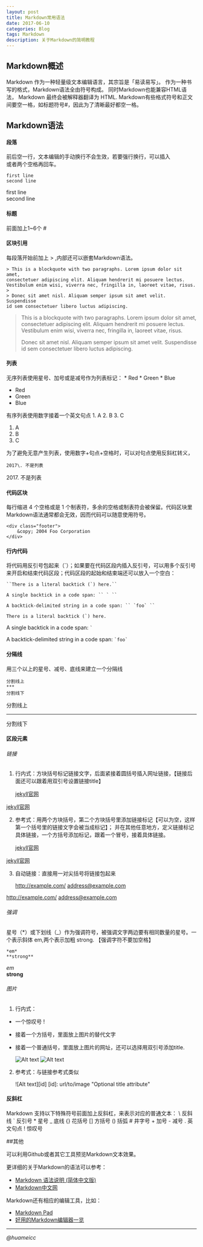 ```yaml
---
layout: post
title: Markdown常用语法
date: 2017-06-10
categories: Blog
tags: Markdown
description: 关于Markdown的简明教程
---
```

## Markdown概述

Markdown 作为一种轻量级文本编辑语言，其宗旨是「易读易写」。
作为一种书写的格式，Markdown语法全由符号构成。
同时Markdown也能兼容HTML语法， Markdown 最终会被解释器翻译为 HTML. 
Markdown有些格式符号和正文间要空一格，如标题符号#，因此为了清晰最好都空一格。

## Markdown语法

#### 段落

前后空一行，文本编辑的手动换行不会生效，若要强行换行，可以插入 <br/> 或者两个空格再回车。

	first line  
	second line

first line  
second line

#### 标题

前面加上1~6个 #

#### 区块引用

每段落开始前加上 > ,内部还可以嵌套Markdown语法。

	> This is a blockquote with two paragraphs. Lorem ipsum dolor sit amet,
	consectetuer adipiscing elit. Aliquam hendrerit mi posuere lectus.
	Vestibulum enim wisi, viverra nec, fringilla in, laoreet vitae, risus.
	>
	> Donec sit amet nisl. Aliquam semper ipsum sit amet velit. Suspendisse
	id sem consectetuer libero luctus adipiscing.

> This is a blockquote with two paragraphs. Lorem ipsum dolor sit amet,
consectetuer adipiscing elit. Aliquam hendrerit mi posuere lectus.
Vestibulum enim wisi, viverra nec, fringilla in, laoreet vitae, risus.
>
> Donec sit amet nisl. Aliquam semper ipsum sit amet velit. Suspendisse
id sem consectetuer libero luctus adipiscing.

#### 列表

无序列表使用星号、加号或是减号作为列表标记：
	*   Red
	*   Green
	*   Blue
	
*   Red
*   Green
*   Blue

有序列表使用数字接着一个英文句点
	1. A
	2. B
	3. C

1. A
2. B
3. C

为了避免无意产生列表，使用数字+句点+空格时，可以对句点使用反斜杠转义，

	2017\. 不是列表

2017\. 不是列表

#### 代码区块

每行缩进 4 个空格或是 1 个制表符，多余的空格或制表符会被保留。代码区块里Markdown语法通常都会无效，因而代码可以随意使用符号。

	<div class="footer">
		&copy; 2004 Foo Corporation
    </div>
	
#### 行内代码

将代码用反引号包起来（`）；如果要在代码区段内插入反引号，可以用多个反引号来开启和结束代码区段；代码区段的起始和结束端还可以放入一个空白：

	``There is a literal backtick (`) here.``

	A single backtick in a code span: `` ` ``

	A backtick-delimited string in a code span: `` `foo` ``

``There is a literal backtick (`) here.``

A single backtick in a code span: `` ` ``

A backtick-delimited string in a code span: `` `foo` ``

#### 分隔线

用三个以上的星号、减号、底线来建立一个分隔线

	分割线上
	***
	分割线下

分割线上
***
分割线下

#### 区段元素

###### 链接

1. 行内式：方块括号标记链接文字，后面紧接着圆括号插入网址链接，【链接后面还可以跟着用双引号设置链接title】

	[jekyll官网](http://jekyllrb.com/)

[jekyll官网](http://jekyllrb.com/)

2. 参考式：用两个方块括号，第二个方块括号里添加链接标记【可以为空，这样第一个括号里的链接文字会被当成标记】；
并在其他任意地方，定义链接标记具体链接，一个方括号添加标记，跟着一个冒号，接着具体链接。

	[jekyll官网][link00]
	
	[link00]: http://jekyllrb.com/

[jekyll官网][link00]

[link00]: http://jekyllrb.com/

3. 自动链接：直接用一对尖括号将链接包起来

	<http://example.com/>
	<address@example.com>
	
<http://example.com/>
<address@example.com>

###### 强调

星号（*）或下划线（_）作为强调符号，被强调文字两边要有相同数量的星号。一个表示斜体 em,两个表示加粗 strong.
【强调字符不要加空格】

	*em*  
	**strong**

*em*  
**strong**

###### 图片

1. 行内式：

* 一个惊叹号 !
* 接着一个方括号，里面放上图片的替代文字
* 接着一个普通括号，里面放上图片的网址，还可以选择用双引号添加title.

	![Alt text](/path/to/img.jpg)
	![Alt text](/path/to/img.jpg "Optional title")

2. 参考式：与链接参考式类似

	![Alt text][id]
	[id]: url/to/image  "Optional title attribute"

#### 反斜杠

Markdown 支持以下特殊符号前面加上反斜杠，来表示对应的普通文本：
	\   反斜线
	`   反引号
	*   星号
	_   底线
	{}  花括号
	[]  方括号
	()  括弧
	#   井字号
	+   加号
	-   减号
	.   英文句点
	!   惊叹号
	
##其他

可以利用Github或者其它工具预览Markdown文本效果。

更详细的关于Markdown的语法可以参考：

* [Markdown 语法说明 (简体中文版)](http://www.appinn.com/markdown/)
* [Markdown中文网](http://www.markdown.cn/)

Markdown还有相应的编辑工具，比如：

* [Markdown Pad](http://markdownpad.com/)
* [好用的Markdown编辑器一览](http://www.williamlong.info/archives/4319.html)

***
*@huameicc*


